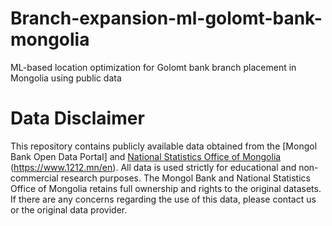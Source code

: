 # Branch-expansion-ml-golomt-bank-mongolia
ML-based location optimization for Golomt bank branch placement in Mongolia using public data
# Data Disclaimer
This repository contains publicly available data obtained from the [Mongol Bank Open Data Portal] and [National Statistics Office of Mongolia](https://stat.mongolbank.mn/finance) (https://www.1212.mn/en). All data is used strictly for educational and non-commercial research purposes. The Mongol Bank and National Statistics Office of Mongolia retains full ownership and rights to the original datasets. If there are any concerns regarding the use of this data, please contact us or the original data provider.

